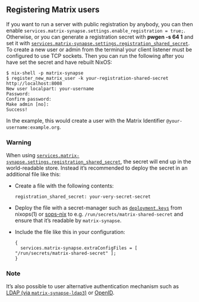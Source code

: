 ## Registering Matrix users

If you want to run a server with public registration by anybody, you can then enable `services.matrix-synapse.settings.enable_registration = true;`. Otherwise, or you can generate a registration secret with **pwgen -s 64 1** and set it with [`services.matrix-synapse.settings.registration_shared_secret`](options.html#opt-services.matrix-synapse.settings.registration_shared_secret). To create a new user or admin from the terminal your client listener must be configured to use TCP sockets. Then you can run the following after you have set the secret and have rebuilt NixOS:

```programlisting
$ nix-shell -p matrix-synapse
$ register_new_matrix_user -k your-registration-shared-secret http://localhost:8008
New user localpart: your-username
Password:
Confirm password:
Make admin [no]:
Success!
```

In the example, this would create a user with the Matrix Identifier `@your-username:example.org`.

### Warning

When using [`services.matrix-synapse.settings.registration_shared_secret`](options.html#opt-services.matrix-synapse.settings.registration_shared_secret), the secret will end up in the world-readable store. Instead it’s recommended to deploy the secret in an additional file like this:

- Create a file with the following contents:

  ```programlisting
  registration_shared_secret: your-very-secret-secret
  ```

- Deploy the file with a secret-manager such as [`deployment.keys`](https://nixops.readthedocs.io/en/latest/overview.html#managing-keys) from nixops(1) or [sops-nix](https://github.com/Mic92/sops-nix/) to e.g. `/run/secrets/matrix-shared-secret` and ensure that it’s readable by `matrix-synapse`.

- Include the file like this in your configuration:

  ```programlisting
  {
    services.matrix-synapse.extraConfigFiles = [ "/run/secrets/matrix-shared-secret" ];
  }
  ```

### Note

It’s also possible to user alternative authentication mechanism such as [LDAP (via `matrix-synapse-ldap3`)](https://github.com/matrix-org/matrix-synapse-ldap3) or [OpenID](https://element-hq.github.io/synapse/latest/openid.html).
